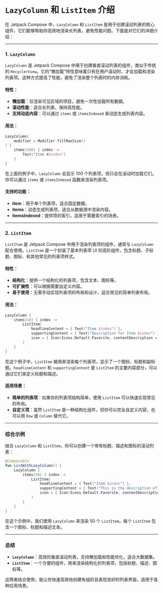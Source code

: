 
# `LazyColumn` 和 `ListItem` 介绍

在 Jetpack Compose 中，`LazyColumn` 和 `ListItem` 是用于创建滚动列表的核心组件，它们能够帮助你高效地渲染长列表，避免性能问题。下面是对它们的详细介绍：

---

### 1. `LazyColumn` 

`LazyColumn` 是 Jetpack Compose 中用于创建垂直滚动列表的组件，类似于传统的 `RecyclerView`。它的“懒加载”特性意味着只有在用户滚动时，才会加载和渲染列表项。这种方式提高了性能，避免了渲染整个列表时的内存消耗。

#### 特性：
- **懒加载**：仅渲染可见区域的项目，避免一次性加载所有数据。
- **滚动性能**：适合长列表，保持高性能。
- **支持动态内容**：可以通过 `items` 或 `itemsIndexed` 来动态生成列表内容。

#### 用法：
```kotlin
LazyColumn(
    modifier = Modifier.fillMaxSize()
) {
    items(100) { index ->
        Text("Item #$index")
    }
}
```
在上面的例子中，`LazyColumn` 会显示 100 个列表项，但只会在滚动时加载它们。你可以通过 `items` 或 `itemsIndexed` 函数来渲染列表项。

#### 支持的功能：
- **item**：用于单个列表项，适合固定数据。
- **items**：动态生成列表项，适合从数据源中渲染内容。
- **itemsIndexed**：提供项的索引，适用于需要索引的场景。

---

### 2. `ListItem`

`ListItem` 是 Jetpack Compose 中用于渲染列表项的组件，通常与 `LazyColumn` 配合使用。`ListItem` 是一个封装了基本列表项 UI 的高阶组件，包含标题、子标题、图标、和其他常见的列表项样式。

#### 特性：
- **结构化**：提供一个结构化的列表项，包含文本、图标等。
- **可扩展性**：可以根据需要自定义内容。
- **易于使用**：无需手动实现列表项的布局和设计，适合常见的简单列表布局。

#### 用法：
```kotlin
LazyColumn {
    items(10) { index ->
        ListItem(
            headlineContent = { Text("Item $index") },
            supportingContent = { Text("Description for Item $index") },
            icon = { Icon(Icons.Default.Favorite, contentDescription = "Favorite Icon") }
        )
    }
}
```
在这个例子中，`ListItem` 被用来渲染每个列表项，显示了一个图标、标题和副标题。`headlineContent` 和 `supportingContent` 是 `ListItem` 的主要内容部分，可以通过它们来定义标题和描述。

#### 适用场景：
- **简单的列表项**：如果你的列表项结构简单，使用 `ListItem` 可以快速实现常见的布局。
- **自定义项**：虽然 `ListItem` 是一种结构化组件，但你可以完全自定义内容，也可以用 `Row` 或 `Column` 替代它。

---

### 综合示例

结合 `LazyColumn` 和 `ListItem`，你可以创建一个带有标题、描述和图标的滚动列表：

```kotlin
@Composable
fun ListWithLazyColumn() {
    LazyColumn {
        items(50) { index ->
            ListItem(
                headlineContent = { Text("Item $index") },
                supportingContent = { Text("This is the description of item $index.") },
                icon = { Icon(Icons.Default.Favorite, contentDescription = "Favorite Icon") }
            )
        }
    }
}
```

在这个示例中，我们使用 `LazyColumn` 来渲染 50 个 `ListItem`。每个 `ListItem` 包含一个图标、标题和描述文本。

---

### 总结

- **`LazyColumn`**：高效的垂直滚动列表，支持懒加载和性能优化，适合大数据集。
- **`ListItem`**：一个方便的组件，用来渲染结构化的列表项，包括标题、描述、图标等。

这两者结合使用，能让你快速高效地创建有组织且表现良好的列表界面，适用于各种应用场景。

